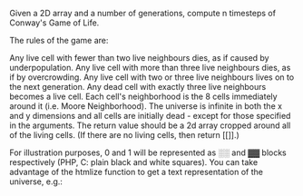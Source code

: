 ﻿Given a 2D array and a number of generations, compute n timesteps of Conway's Game of Life.

The rules of the game are:

Any live cell with fewer than two live neighbours dies, as if caused by underpopulation.
Any live cell with more than three live neighbours dies, as if by overcrowding.
Any live cell with two or three live neighbours lives on to the next generation.
Any dead cell with exactly three live neighbours becomes a live cell.
Each cell's neighborhood is the 8 cells immediately around it (i.e. Moore Neighborhood). The universe is infinite in both the x and y dimensions and all cells are initially dead - except for those specified in the arguments. The return value should be a 2d array cropped around all of the living cells. (If there are no living cells, then return [[]].)

For illustration purposes, 0 and 1 will be represented as ░░ and ▓▓ blocks respectively (PHP, C: plain black and white squares). You can take advantage of the htmlize function to get a text representation of the universe, e.g.: